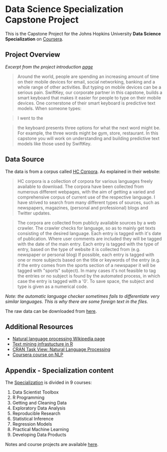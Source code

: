 # Data Science Specialization Capstone Project

This is the Capstone Project for the Johns Hopkins University **Data Science Specialization** on [Coursera](https://www.coursera.org/specializations/jhu-data-science).

## Project Overview

_Excerpt from the project introduction [page](https://www.coursera.org/learn/data-science-project/supplement/FrBtO/project-overview)_

> Around the world, people are spending an increasing amount of time on their mobile devices for email, 
> social networking, banking and a whole range of other activities. 
> But typing on mobile devices can be a serious pain. SwiftKey, our corporate partner in this capstone, 
> builds a smart keyboard that makes it easier for people to type on their mobile devices. 
> One cornerstone of their smart keyboard is predictive text models. When someone types:

> I went to the

> the keyboard presents three options for what the next word might be. 
> For example, the three words might be gym, store, restaurant. 
> In this capstone you will work on understanding and building predictive text models like those used by SwiftKey.


## Data Source

The data is from a corpus called [HC Corpora](http://www.corpora.heliohost.org/). As explained in their website:

> HC corpora is a collection of corpora for various languages freely available to download.
> The corpora have been collected from numerous different webpages, with the aim of getting a varied and comprehensive corpus of current use of the respective language.
> I have strived to search from many different types of sources, such as newspapers, magazines, (personal and professional) blogs and Twitter updates.

> The corpora are collected from publicly available sources by a web crawler. The crawler checks for language, so as to mainly get texts consisting of the desired language.
> Each entry is tagged with it's date of publication. Where user comments are included they will be tagged with the date of the main entry.
> Each entry is tagged with the type of entry, based on the type of website it is collected from (e.g. newspaper or personal blog) 
> If possible, each entry is tagged with one or more subjects based on the title or keywords of the entry 
> (e.g. if the entry comes from the sports section of a newspaper it will be tagged with "sports" subject).
> In many cases it's not feasible to tag the entries or no subject is found by the automated process, in which case the entry is tagged with a '0'.
> To save space, the subject and type is given as a numerical code.

_Note: the automatic language checker sometimes fails to differentiate very similar languages. This is why there are some foreign text in the files._

The raw data can be downloaded from [here](https://d396qusza40orc.cloudfront.net/dsscapstone/dataset/Coursera-SwiftKey.zip).



## Additional Resources

+ [Natural language processing Wikipedia page](https://en.wikipedia.org/wiki/Natural_language_processing)
+ [Text mining infrastucture in R](https://www.jstatsoft.org/article/view/v025i05)
+ [CRAN Task View: Natural Language Processing](https://cran.r-project.org/web/views/NaturalLanguageProcessing.html)
+ [Coursera course on NLP](https://www.coursera.org/course/nlp)


## Appendix - Specialization content

The [Specialization](https://www.coursera.org/specializations/jhu-data-science) is divided in 9 courses:

1. Data Scientist Toolbox
2. R Programming
3. Getting and Cleaning Data
4. Exploratory Data Analysis
5. Reproducible Research
6. Statistical Inference
7. Regression Models
8. Practical Machine Learning
9. Developing Data Products

Notes and course projects are available [here](https://github.com/paulwasit/datasciencecoursera).
